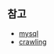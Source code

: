 ## 참고
- [mysql](https://yurimkoo.github.io/python/2019/09/14/connect-db-with-python.html)
- [crawling](https://beomi.github.io/gb-crawling/posts/2017-01-20-HowToMakeWebCrawler.html)